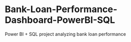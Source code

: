 # Bank-Loan-Performance-Dashboard-PowerBI-SQL
Power BI + SQL project analyzing bank loan performance
